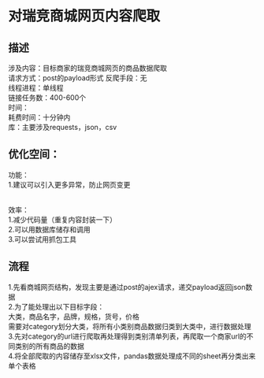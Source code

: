 对瑞竞商城网页内容爬取
=

描述
-
涉及内容：目标商家的瑞竞商城网页的商品数据爬取<br>
请求方式：post的payload形式
反爬手段：无<br>
线程进程：单线程<br>
链接任务数：400-600个<br>
时间：<br>
耗费时间：十分钟内<br>
库：主要涉及requests，json，csv<br>

优化空间：
-
功能：<br>
1.建议可以引入更多异常，防止网页变更<br>

<br>效率：<br>
1.减少代码量（重复内容封装一下）<br>
2.可以用数据库储存和调用<br>
3.可以尝试用抓包工具<br>

流程
-
1.先看商城网页结构，发现主要是通过post的ajex请求，递交payload返回json数据<br>
2.为了能处理出以下目标字段：<br>
大类，商品名字，品牌，规格，货号，价格<br>
需要对category划分大类，将所有小类别商品数据归类到大类中，进行数据处理<br>
3.先对category的url进行爬取再处理得到类别清单列表，再爬取一个商家url的不同类别的所有商品的数据<br>
4.将全部爬取的内容储存至xlsx文件，pandas数据处理成不同的sheet再分类出来单个表格<br>
